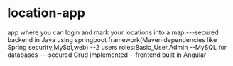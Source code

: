 # location-app
 app where you can login and mark your locations into a map
 ---secured backend in Java using springboot framework(Maven dependencies like Spring security,MySql,web) 
 --2 users roles:Basic_User,Admin
 --MySQL for databases
 ---secured Crud implemented 
 --frontend built in Angular
